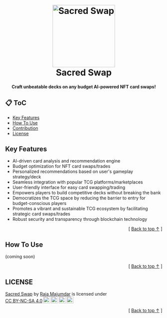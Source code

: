 <h1 align="center">
  <br>
  <a href="https://github.com/r3yc0n1c/sacred-swap"><img src="https://github.com/r3yc0n1c/sacred-swap/assets/57730879/8067bfe5-3b07-4103-b6f3-aaeb64745249" alt="Sacred Swap" width="200"></a>
  <br>
  Sacred Swap
  <br>
</h1>

<h4 align="center">Craft unbeatable decks on any budget AI-powered NFT card swaps!</h4>

## 📋 ToC

- [Key Features](#key-features)
- [How To Use](#how-to-use)
- [Contribution](CONTRIBUTING.md)
- [License](#license)

## Key Features
- AI-driven card analysis and recommendation engine
- Budget optimization for NFT card swaps/trades
- Personalized recommendations based on user's gameplay strategy/deck
- Seamless integration with popular TCG platforms/marketplaces
- User-friendly interface for easy card swapping/trading
- Empowers players to build competitive decks without breaking the bank
- Democratizes the TCG space by reducing the barrier to entry for budget-conscious players
- Promotes a vibrant and sustainable TCG ecosystem by facilitating strategic card swaps/trades
- Robust security and transparency through blockchain technology

<div align="right">[ <a href="#-toc">Back to top ↑</a> ]</div>

## How To Use
(coming soon)

<div align="right">[ <a href="#-toc">Back to top ↑</a> ]</div>

## LICENSE
<p xmlns:cc="http://creativecommons.org/ns#" xmlns:dct="http://purl.org/dc/terms/"><a property="dct:title" rel="cc:attributionURL" href="https://github.com/r3yc0n1c/sacred-swap">Sacred Swap</a> by <a rel="cc:attributionURL dct:creator" property="cc:attributionName" href="https://github.com/r3yc0n1c/">Raja Majumdar</a> is licensed under <a href="https://creativecommons.org/licenses/by-nc-sa/4.0/?ref=chooser-v1" target="_blank" rel="license noopener noreferrer" style="display:inline-block;">CC BY-NC-SA 4.0<img style="height:22px!important;margin-left:3px;vertical-align:text-bottom;" src="https://mirrors.creativecommons.org/presskit/icons/cc.svg?ref=chooser-v1" alt=""><img style="height:22px!important;margin-left:3px;vertical-align:text-bottom;" src="https://mirrors.creativecommons.org/presskit/icons/by.svg?ref=chooser-v1" alt=""><img style="height:22px!important;margin-left:3px;vertical-align:text-bottom;" src="https://mirrors.creativecommons.org/presskit/icons/nc.svg?ref=chooser-v1" alt=""><img style="height:22px!important;margin-left:3px;vertical-align:text-bottom;" src="https://mirrors.creativecommons.org/presskit/icons/sa.svg?ref=chooser-v1" alt=""></a></p>

<div align="right">[ <a href="#-toc">Back to top ↑</a> ]</div>
